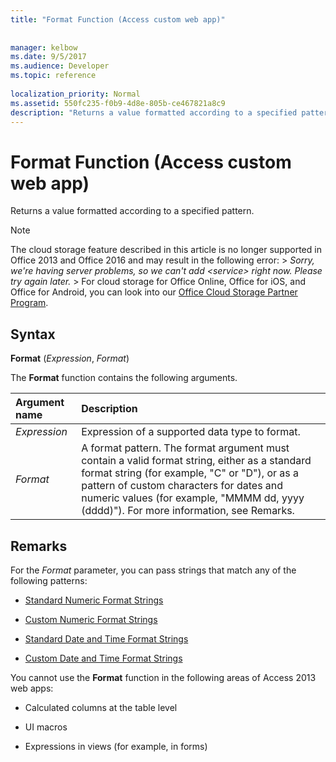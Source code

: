 ```yaml
---
title: "Format Function (Access custom web app)"
 
 
manager: kelbow
ms.date: 9/5/2017
ms.audience: Developer
ms.topic: reference
  
localization_priority: Normal
ms.assetid: 550fc235-f0b9-4d8e-805b-ce467821a8c9
description: "Returns a value formatted according to a specified pattern."
---
```


# Format Function (Access custom web app)

Returns a value formatted according to a specified pattern.
  
> [!NOTE]
> The cloud storage feature described in this article is no longer supported in Office 2013 and Office 2016 and may result in the following error: >  *Sorry, we're having server problems, so we can't add \<service\> right now. Please try again later.* > For cloud storage for Office Online, Office for iOS, and Office for Android, you can look into our [Office Cloud Storage Partner Program](https://dev.office.com/programs/officecloudstorage). 
  
## Syntax

 **Format** (*Expression*, *Format*) 
  
The **Format** function contains the following arguments. 
  
|**Argument name**|**Description**|
|:-----|:-----|
| *Expression*  <br/> |Expression of a supported data type to format.  <br/> |
| *Format*  <br/> | A format pattern. The format argument must contain a valid format string, either as a standard format string (for example, "C" or "D"), or as a pattern of custom characters for dates and numeric values (for example, "MMMM dd, yyyy (dddd)"). For more information, see Remarks.  <br/> |
   
## Remarks

For the  *Format*  parameter, you can pass strings that match any of the following patterns: 
  
- [Standard Numeric Format Strings](http://msdn.microsoft.com/en-us/library/dwhawy9k%28v=vs.110%29.aspx)
    
- [Custom Numeric Format Strings](http://msdn.microsoft.com/en-us/library/0c899ak8%28v=vs.110%29.aspx)
    
- [Standard Date and Time Format Strings](http://msdn.microsoft.com/en-us/library/az4se3k1%28v=vs.110%29.aspx)
    
- [Custom Date and Time Format Strings](http://msdn.microsoft.com/en-us/library/8kb3ddd4%28v=vs.110%29.aspx)
    
You cannot use the **Format** function in the following areas of Access 2013 web apps: 
  
- Calculated columns at the table level
    
- UI macros
    
- Expressions in views (for example, in forms)
    

